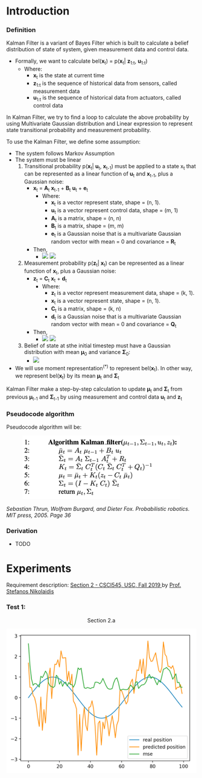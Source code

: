 # Introduction

### Definition
Kalman Filter is a variant of Bayes Filter which is built to calculate a belief distribution of state of system, given measurement data and control data. 
- Formally, we want to calculate bel(**x**<sub>t</sub>) = p(**x**<sub>t</sub>| **z**<sub>1:t</sub>, **u**<sub>1:t</sub>)
  - Where:
    - **x**<sub>t</sub> is the state at current time
    - **z**<sub>1:t</sub> is the sequence of historical data from sensors, called measurement data
    - **u**<sub>1:t</sub> is the sequence of historical data from actuators, called control data

In Kalman Filter, we try to find a loop to calculate the above probability by using Multivariate Gaussian distribution and Linear expression to represent state transitional probability and measurement probability.

To use the Kalman Filter, we define some assumption:
- The system follows Markov Assumption
- The system must be linear
    1) Transitional probability p(**x**<sub>t</sub>| **u**<sub>t</sub>, **x**<sub>t-1</sub>) must be applied to a state x<sub>t</sub> that can be represented as a linear function of **u**<sub>t</sub> and **x**<sub>t-1</sub>, plus a Gaussian noise:
       - **x**<sub>t</sub> = **A**<sub>t</sub> **x**<sub>t-1</sub> + **B**<sub>t</sub> **u**<sub>t</sub> + **e**<sub>t</sub>
         - Where:
           - **x**<sub>t</sub> is a vector represent state, shape = (n, 1). 
           - **u**<sub>t</sub> is a vector represent control data, shape = (m, 1)
           - **A**<sub>t</sub> is a matrix, shape = (n, n)
           - **B**<sub>t</sub> is a matrix, shape = (m, m)
           - **e**<sub>t</sub> is a Gaussian noise that is a multivariate Gaussian random vector with mean = 0 and covariance = **R**<sub>t</sub>
       - Then,
         - <img src="https://latex.codecogs.com/gif.latex?p(\textbf{x}_{t}|\textbf{u}_{t},\textbf{x}_{t-1})="/> 
           <img src="https://latex.codecogs.com/gif.latex?det(2\pi\textbf{R}_{t})^{-1/2}\ exp(-1/2(\textbf{x}_{t}-\textbf{A}_{t}\textbf{x}_{t-1}-\textbf{B}_{t}\textbf{u}_{t})^{T}\textbf{R}_{t}^{-1}(\textbf{x}_{t}-\textbf{A}_{t}\textbf{x}_{t-1}-\textbf{B}_{t}\textbf{u}_{t}))"/>
    2) Measurement probability p(**z**<sub>t</sub>| **x**<sub>t</sub>) can be represented as a linear function of **x**<sub>t</sub>, plus a Gaussian noise: 
       - **z**<sub>t</sub> = **C**<sub>t</sub> **x**<sub>t</sub> + **d**<sub>t</sub> 
         - Where:
           - **z**<sub>t</sub> is a vector represent measurement data, shape = (k, 1). 
           - **x**<sub>t</sub> is a vector represent state, shape = (n, 1). 
           - **C**<sub>t</sub> is a matrix, shape = (k, n)
           - **d**<sub>t</sub> is a Gaussian noise that is a multivariate Gaussian random vector with mean = 0 and covariance = **Q**<sub>t</sub>
       - Then,
         - <img src="https://latex.codecogs.com/gif.latex?p(\textbf{z}_{t}|\textbf{z}_{t)"/> 
           <img src="https://latex.codecogs.com/gif.latex?=det(2\pi\textbf{Q}_{t})^{-1/2}\ exp(-1/2(\textbf{z}_{t}-\textbf{C}_{t}\textbf{x}_{t})^{T}\textbf{Q}_{t}^{-1}(\textbf{z}_{t}-\textbf{C}_{t}\textbf{x}_{t}))"/>
    3) Belief of state at sthe initial timestep must have a Gaussian distribution with mean **µ**<sub>0</sub> and variance **Σ**<sub>0</sub>:
       - <img src="https://latex.codecogs.com/gif.latex?bel(\textbf{x}_{0})= p(\textbf{x}_{0}) = det(2\pi\Sigma_{0})^{-1/2}\ exp(-1/2(\textbf{x}_{0}-\mathbf{\mu}_{0})^{T}\Sigma_{0}^{-1}(\textbf{x}_{0}-\mathbf{\mu}_{0}))"/>
- We will use moment representation<sup>(*)</sup> to represent bel(**x**<sub>t</sub>). In other way, we represent bel(**x**<sub>t</sub>) by its mean **µ**<sub>t</sub> and **Σ**<sub>t</sub>

Kalman Filter make a step-by-step calculation to update **µ**<sub>t</sub> and **Σ**<sub>t</sub> from previous **µ**<sub>t-1</sub> and  **Σ**<sub>t-1</sub> by using measurement and control data  **u**<sub>t</sub>  and  **z**<sub>t</sub> 

### Pseudocode algorithm
Pseudocode algorithm will be:

<center>

![img.png](kf.png)

</center>

_Sebastian Thrun, Wolfram Burgard, and Dieter Fox. Probabilistic robotics. MIT press, 2005. Page 36_

### Derivation
- TODO

# Experiments
Requirement description: <a href="http://stefanosnikolaidis.net/course-files/CS545/HW/hw2.pdf">Section 2 - CSCI545, USC, Fall 2019 </a> by
<a href="http://www.stefanosnikolaidis.net/"> Prof. Stefanos Nikolaidis </a>

### Test 1:
<center>
Section 2.a

![img_1.png](experiment1.png)

</center>
